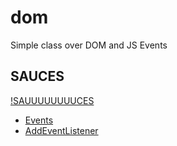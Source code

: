 # dom

Simple class over DOM and JS Events

## SAUCES

[!SAUUUUUUUUCES](assets/1490816528449.gif)

* [Events](https://www.w3schools.com/js/js_events.asp)
* [AddEventListener](https://developer.mozilla.org/fr/docs/Web/API/EventTarget/addEventListener)
